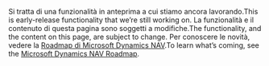 <span data-ttu-id="b8859-101">Si tratta di una funzionalità in anteprima a cui stiamo ancora lavorando.</span><span class="sxs-lookup"><span data-stu-id="b8859-101">This is early-release functionality that we’re still working on.</span></span> <span data-ttu-id="b8859-102">La funzionalità e il contenuto di questa pagina sono soggetti a modifiche.</span><span class="sxs-lookup"><span data-stu-id="b8859-102">The functionality, and the content on this page, are subject to change.</span></span> <span data-ttu-id="b8859-103">Per conoscere le novità, vedere la [Roadmap di Microsoft Dynamics NAV](https://go.microsoft.com/fwlink/?linkid=842139).</span><span class="sxs-lookup"><span data-stu-id="b8859-103">To learn what’s coming, see the [Microsoft Dynamics NAV Roadmap](https://go.microsoft.com/fwlink/?linkid=842139).</span></span>